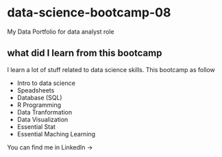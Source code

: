 # data-science-bootcamp-08
My Data Portfolio for data analyst role

## what did I learn from this bootcamp

I learn a lot of stuff related to data science skills. This bootcamp as follow

- Intro to data science
- Speadsheets
- Database (SQL)
- R Programming
- Data Tranformation
- Data Visualization
- Essential Stat
- Essential Maching Learning

You can find me in LinkedIn -> 
